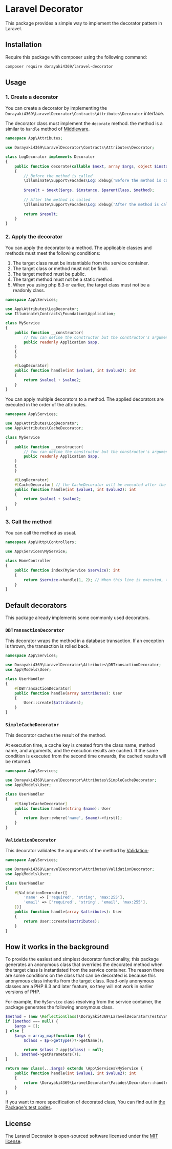 # Laravel Decorator

This package provides a simple way to implement the decorator pattern in Laravel.

## Installation

Require this package with composer using the following command:

```bash
composer require dorayaki4369/laravel-decorator
```

## Usage

### 1. Create a decorator

You can create a decorator by implementing the `Dorayaki4369\LaravelDecorator\Contracts\Attributes\Decorator` interface.

The decorator class must implement the `decorate` method.
the method is a similar to `handle` method of [Middleware](https://laravel.com/docs/11.x/middleware).

```php
namespace App\Attributes;

use Dorayaki4369\LaravelDecorator\Contracts\Attributes\Decorator;

class LogDecorator implements Decorator
{
    public function decorate(callable $next, array $args, object $instance, string $parentClass, string $method): mixed
    {
        // Before the method is called
        \Illuminate\Support\Facades\Log::debug('Before the method is called');
        
        $result = $next($args, $instance, $parentClass, $method);
        
        // After the method is called
        \Illuminate\Support\Facades\Log::debug('After the method is called');
        
        return $result;
    }
}
```

### 2. Apply the decorator

You can apply the decorator to a method.
The applicable classes and methods must meet the following conditions:

1. The target class must be instantiable from the service container.
2. The target class or method must not be final.
3. The target method must be public.
4. The target method must not be a static method.
5. When you using php 8.3 or earlier, the target class must not be a readonly class.

```php
namespace App\Services;

use App\Attributes\LogDecorator;
use Illuminate\Contracts\Foundation\Application;

class MyService
{
    public function __constructor(
        // You can define the constructor but the constructor's arguments must be able to resolve from the service container.
        public readonly Application $app,
    )
    {   
    }

    #[LogDecorator]
    public function handle(int $value1, int $value2): int
    {
        return $value1 + $value2;
    }
}
```

You can apply multiple decorators to a method.
The applied decorators are executed in the order of the attributes.

```php
namespace App\Services;

use App\Attributes\LogDecorator;
use App\Attributes\CacheDecorator;

class MyService
{
    public function __constructor(
        // You can define the constructor but the constructor's arguments must be able to resolve from the service container.
        public readonly Application $app,
    )
    {   
    }

    #[LogDecorator]
    #[CacheDecorator] // the CacheDecorator will be executed after the LogDecorator
    public function handle(int $value1, int $value2): int
    {
        return $value1 + $value2;
    }
}
```

### 3. Call the method

You can call the method as usual.

```php
namespace App\Http\Controllers;

use App\Services\MyService;

class HomeController
{
    public function index(MyService $service): int
    {
        return $service->handle(1, 2); // When this line is executed, the LogDecorator and CacheDecorator decorators are executed in order before and after the function.
    }
}
```

## Default decorators

This package already implements some commonly used decorators.

### `DBTransactionDecorator`

This decorator wraps the method in a database transaction.
If an exception is thrown, the transaction is rolled back.

```php
namespace App\Services;

use Dorayaki4369\LaravelDecorator\Attributes\DBTransactionDecorator;
use App\Models\User;

class UserHandler
{
    #[DBTransactionDecorator]
    public function handle(array $attributes): User
    {
        User::create($attributes);
    }
}
```

### `SimpleCacheDecorator`

This decorator caches the result of the method.

At execution time, a cache key is created from the class name, method name, and arguments, and the execution results are cached.
If the same condition is executed from the second time onwards, the cached results will be returned.

```php
namespace App\Services;

use Dorayaki4369\LaravelDecorator\Attributes\SimpleCacheDecorator;
use App\Models\User;

class UserHandler
{
    #[SimpleCacheDecorator]
    public function handle(string $name): User
    {
        return User::where('name', $name)->first();
    }
}
```

### `ValidationDecorator`

This decorator validates the arguments of the method by [Validation](https://laravel.com/docs/11.x/validation);

```php
namespace App\Services;

use Dorayaki4369\LaravelDecorator\Attributes\ValidationDecorator;
use App\Models\User;

class UserHandler
{
    #[ValidationDecorator([
        'name' => ['required', 'string', 'max:255'],
        'email' => ['required', 'string', 'email', 'max:255'],
    ])]
    public function handle(array $attributes): User
    {
        return User::create($attributes);
    }
}
```

## How it works in the background

To provide the easiest and simplest decorator functionality, this package generates an anonymous class that overrides the decorated method when the target class is instantiated from the service container.
The reason there are some conditions on the class that can be decorated is because this anonymous class inherits from the target class.
Read-only anonymous classes are a PHP 8.3 and later feature, so they will not work in earlier versions of PHP.

For example, the `MyService` class resolving from the service container, the package generates the following anonymous class.

```php
$method = (new \ReflectionClass(\Dorayaki4369\LaravelDecorator\Tests\Stubs\Targets\InjectionRequiredClass::class))->getConstructor();
if ($method === null) {
    $args = [];
} else {
    $args = array_map(function ($p) {
        $class = $p->getType()?->getName();

        return $class ? app($class) : null;
    }, $method->getParameters());
}

return new class(...$args) extends \App\Services\MyService {
    public function handle(int $value1, int $value2): int
    {   
        return \Dorayaki4369\LaravelDecorator\Facades\Decorator::handle($this, __FUNCTION__, [$value1, $value2]);
    }
}
```

If you want to more specification of decorated class, You can find out in [the Package's test codes](https://github.com/dorayaki4369/decoravel/tree/main/tests).

## License

The Laravel Decorator is open-sourced software licensed under the [MIT license](https://opensource.org/licenses/MIT).
